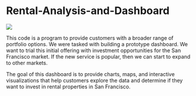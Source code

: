 # Rental-Analysis-and-Dashboard
![](https://de-production-media.s3.amazonaws.com/loft/4405/painted-ladies-san-francisco.jpg)
 
 This code is a program to provide customers with a broader range of portfolio options. We were  tasked with building a prototype dashboard. We want to trial this initial offering with investment opportunities for the San Francisco market. If the new service is popular, then we can start to expand to other markets.

The goal of this dashboard is to provide charts, maps, and interactive visualizations that help customers explore the data and determine if they want to invest in rental properties in San Francisco.